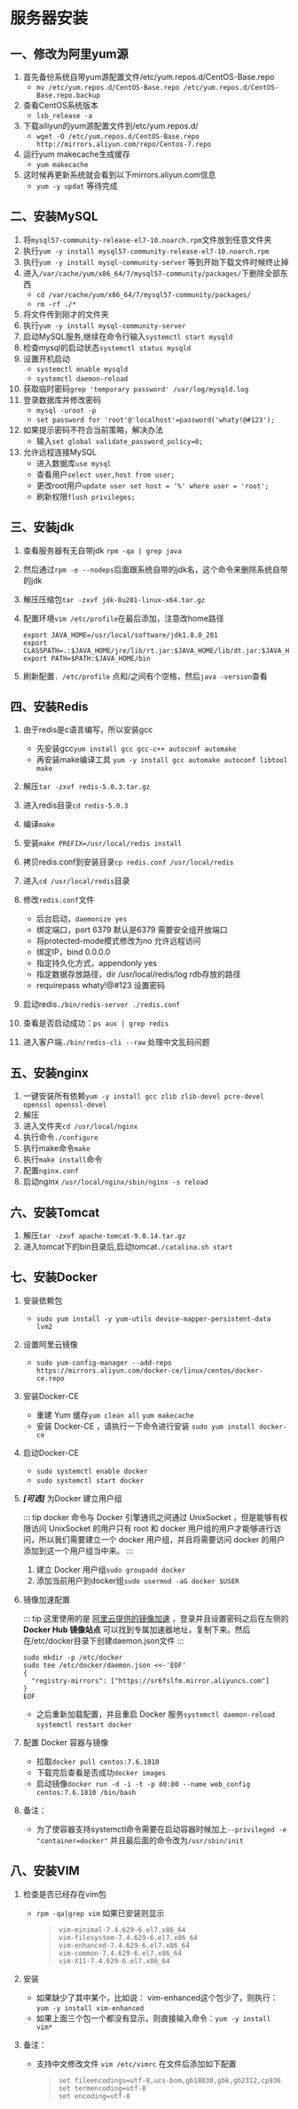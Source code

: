 # 服务器安装
## 一、修改为阿里yum源
1. 首先备份系统自带yum源配置文件/etc/yum.repos.d/CentOS-Base.repo
   * `mv /etc/yum.repos.d/CentOS-Base.repo /etc/yum.repos.d/CentOS-Base.repo.backup`
2. 查看CentOS系统版本
   * `lsb_release -a`
3. 下载ailiyun的yum源配置文件到/etc/yum.repos.d/
   * `wget -O /etc/yum.repos.d/CentOS-Base.repo http://mirrors.aliyun.com/repo/Centos-7.repo`
4. 运行yum makecache生成缓存
   * `yum makecache`
5. 这时候再更新系统就会看到以下mirrors.aliyun.com信息
   * `yum -y updat` 等待完成

## 二、安装MySQL
1. 将`mysql57-community-release-el7-10.noarch.rpm`文件放到任意文件夹
2. 执行`yum -y install mysql57-community-release-el7-10.noarch.rpm`
3. 执行`yum -y install mysql-community-server` 等到开始下载文件时候终止掉
4. 进入`/var/cache/yum/x86_64/7/mysql57-community/packages/`下删除全部东西
   * `cd /var/cache/yum/x86_64/7/mysql57-community/packages/`
   * `rm -rf ./*`
5. 将文件传到刚才的文件夹
6. 执行`yum -y install mysql-community-server`
7. 启动MySQL服务,继续在命令行输入`systemctl start mysqld`
8. 检查mysql的启动状态`systemctl status mysqld`
9. 设置开机启动
   * `systemctl enable mysqld`
   * `systemctl daemon-reload`
10. 获取临时密码`grep 'temporary password' /var/log/mysqld.log`
11. 登录数据库并修改密码
    * `mysql -uroot -p`
    * `set password for 'root'@'localhost'=password('whaty!@#123');`
12. 如果提示密码不符合当前策略，解决办法
    * 输入`set global validate_password_policy=0;`
13. 允许远程连接MySQL
    * 进入数据库`use mysql`
    * 查看用户`select user,host from user;`
    * 更改root用户`update user set host = '%' where user = 'root';`
    * 刷新权限`flush privileges;`

## 三、安装jdk
1. 查看服务器有无自带jdk `rpm -qa | grep java`

2. 然后通过`rpm -e --nodeps`后面跟系统自带的jdk名，这个命令来删除系统自带的jdk

3. 解压压缩包`tar -zxvf jdk-8u201-linux-x64.tar.gz`

4. 配置环境`vim /etc/profile`在最后添加，注意改home路径

   ``` shell
   export JAVA_HOME=/usr/local/software/jdk1.8.0_201
   export CLASSPATH=.:$JAVA_HOME/jre/lib/rt.jar:$JAVA_HOME/lib/dt.jar:$JAVA_HOME/lib/tools.jar
   export PATH=$PATH:$JAVA_HOME/bin
   ```

5. 刷新配置`. /etc/profile`  点和/之间有个空格，然后`java -version`查看

## 四、安装Redis
1. 由于redis是c语言编写，所以安装gcc
   * 先安装gcc`yum install gcc gcc-c++ autoconf automake`
   * 再安装make编译工具 `yum -y install gcc automake autoconf libtool make`
   
2. 解压`tar -zxvf redis-5.0.3.tar.gz` 

3. 进入redis目录`cd redis-5.0.3`

4. 编译`make`

5. 安装`make PREFIX=/usr/local/redis install`

6. 拷贝redis.conf到安装目录`cp redis.conf /usr/local/redis`

7. 进入`cd /usr/local/redis`目录

8. 修改`redis.conf`文件
   * 后台启动，`daemonize yes`
   * 绑定端口，port 6379 默认是6379 需要安全组开放端口
   * 将protected-mode模式修改为no 允许远程访问
   * 绑定IP，bind 0.0.0.0
   * 指定持久化方式，appendonly yes
   * 指定数据存放路径，dir /usr/local/redis/log rdb存放的路径
   * requirepass whaty!@#123 设置密码
   
9. 启动redis`./bin/redis-server ./redis.conf`

10. 查看是否启动成功：`ps aux | grep redis`

11. 进入客户端`./bin/redis-cli --raw` 处理中文乱码问题

## 五、安装nginx
1. 一键安装所有依赖`yum -y install gcc zlib zlib-devel pcre-devel openssl openssl-devel`
2. 解压
3. 进入文件夹`cd /usr/local/nginx`
4. 执行命令`./configure`
5. 执行make命令`make`
6. 执行`make install`命令
7. 配置`nginx.conf`
8. 启动nginx `/usr/local/nginx/sbin/nginx -s reload`

## 六、安装Tomcat

1. 解压`tar -zxvf apache-tomcat-9.0.14.tar.gz`
2. 进入tomcat下的bin目录后,启动tomcat`./catalina.sh start`

## 七、安装Docker

1. 安装依赖包

   * `sudo yum install -y yum-utils device-mapper-persistent-data lvm2`

2. 设置阿里云镜像

   * `sudo yum-config-manager --add-repo https://mirrors.aliyun.com/docker-ce/linux/centos/docker-ce.repo`

3. 安装Docker-CE

   * 重建 Yum 缓存`yum clean all`  `yum makecache`
   * 安装 Docker-CE ，请执行一下命令进行安装 `sudo yum install docker-ce`

4. 启动Docker-CE

   * `sudo systemctl enable docker`
   * `sudo systemctl start docker`

5. ***[可选]*** 为Docker 建立用户组

   ::: tip
   docker 命令与 Docker 引擎通讯之间通过 UnixSocket ，但是能够有权限访问 UnixSocket 的用户只有 root 和 docker 用户组的用户才能够进行访问，所以我们需要建立一个 docker 用户组，并且将需要访问 docker 的用户添加到这一个用户组当中来。
   :::	

   1. 建立 Docker 用户组`sudo groupadd docker`
   2. 添加当前用户到docker组`sudo usermod -aG docker $USER`
   
6. 镜像加速配置

   ::: tip
   这里使用的是 [阿里云提供的镜像加速](https://cr.console.aliyun.com/#/accelerator) ，登录并且设置密码之后在左侧的 **Docker Hub 镜像站点** 可以找到专属加速器地址，复制下来。然后在/etc/docker目录下创建daemon.json文件
   :::

   ```
   sudo mkdir -p /etc/docker
   sudo tee /etc/docker/daemon.json <<-'EOF'
   {
     "registry-mirrors": ["https://sr6fslfm.mirror.aliyuncs.com"]
   }
   EOF
   ```
   * 之后重新加载配置，并且重启 Docker 服务`systemctl daemon-reload`  `systemctl restart docker`

7. 配置 Docker 容器与镜像

   * 拉取`docker pull centos:7.6.1810`
   * 下载完后查看是否成功`docker images`
   * 启动镜像`docker run -d -i -t -p 80:80 --name web_config centos:7.6.1810 /bin/bash`
   
8. 备注：

   * 为了使容器支持systemctl命令需要在启动容器时候加上`--privileged -e "container=docker"` 并且最后面的命令改为`/usr/sbin/init`

## 八、安装VIM

1. 检查是否已经存在vim包

   * `rpm -qa|grep vim` 如果已安装则显示

     > ```shell
     > vim-minimal-7.4.629-6.el7.x86_64
     > vim-filesystem-7.4.629-6.el7.x86_64
     > vim-enhanced-7.4.629-6.el7.x86_64
     > vim-common-7.4.629-6.el7.x86_64
     > vim-X11-7.4.629-6.el7.x86_64
     > ```

2. 安装

   * 如果缺少了其中某个，比如说： vim-enhanced这个包少了，则执行：`yum -y install vim-enhanced`
   * 如果上面三个包一个都没有显示，则直接输入命令：`yum -y install vim*`

3. 备注：

   * 支持中文修改文件 `vim /etc/vimrc` 在文件后添加如下配置

     > ```shell
     > set fileencodings=utf-8,ucs-bom,gb18030,gbk,gb2312,cp936
     > set termencoding=utf-8
     > set encoding=utf-8
     > ```
